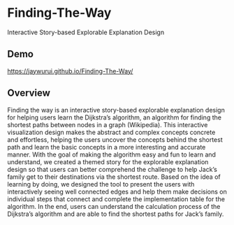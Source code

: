 # Finding-The-Way

Interactive Story-based Explorable Explanation Design

## Demo

https://jaywurui.github.io/Finding-The-Way/

## Overview

Finding the way is an interactive story-based explorable explanation design for helping users learn the Dijkstra’s algorithm, an algorithm for finding the shortest paths between nodes in a graph (Wikipedia). This interactive visualization design makes the abstract and complex concepts concrete and effortless, helping the users uncover the concepts behind the shortest path and learn the basic concepts in a more interesting and accurate manner. With the goal of making the algorithm easy and fun to learn and understand, we created a themed story for the explorable explanation design so that users can better comprehend the challenge to help Jack’s family get to their destinations via the shortest route. Based on the idea of learning by doing, we designed the tool to present the users with interactively seeing well connected edges and help them make decisions on individual steps that connect and complete the implementation table for the algorithm. In the end, users can understand the calculation process of the Dijkstra’s algorithm and are able to find the shortest paths for Jack’s family.
